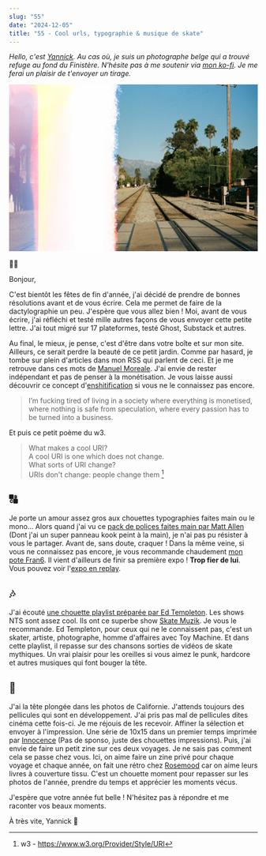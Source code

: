 ```yaml
---
slug: "55"
date: "2024-12-05"
title: "55 - Cool urls, typographie & musique de skate"
---
```


*Hello, c'est [Yannick](https://yannickschutz.com). Au cas où, je suis un photographe belge qui a trouvé refuge au fond du Finistère. N'hésite pas à me soutenir via [mon ko-fi](https://ko-fi.com/bonjouryannick/tiers?ref=bonjour.yannickschutz.com). Je me ferai un plaisir de t'envoyer un tirage.*

![Santa Barbara](cover.webp)

✌🏻

Bonjour,

C'est bientôt les fêtes de fin d'année, j'ai décidé de prendre de bonnes résolutions avant et de vous écrire. Cela me permet de faire de la dactylographie un peu. J'espère que vous allez bien ! Moi, avant de vous écrire, j'ai réfléchi et testé mille autres façons de vous envoyer cette petite lettre. J'ai tout migré sur 17 plateformes, testé Ghost, Substack et autres.

Au final, le mieux, je pense, c'est d'être dans votre boîte et sur mon site. Ailleurs, ce serait perdre la beauté de ce petit jardin. Comme par hasard, je tombe sur plein d'articles dans mon RSS qui parlent de ceci. Et je me retrouve dans ces mots de [Manuel Moreale](https://manuelmoreale.com/on-blogging-substacking-and-owning-digital-real-estate). J'ai envie de rester indépendant et pas de penser à la monétisation. Je vous laisse aussi découvrir ce concept d'[enshitification](https://pluralistic.net/2023/01/21/potemkin-ai/#hey-guys) si vous ne le connaissez pas encore.

> I’m fucking tired of living in a society where everything is monetised, where nothing is safe from speculation, where every passion has to be turned into a business.

Et puis ce petit poème du w3.

> What makes a cool URI?  
> A cool URI is one which does not change.  
> What sorts of URI change?  
> URIs don't change: people change them [^cooluris]

## 🔠

Je porte un amour assez gros aux chouettes typographies faites main ou le mono... Alors quand j'ai vu ce [pack de polices faites main par Matt Allen](https://matthewallenart.com/collections/hand-drawn-fonts) (Dont j'ai un super panneau kook peint à la main), je n'ai pas pu résister à vous le partager. Avant de, sans doute, craquer ! Dans la même veine, si vous ne connaissez pas encore, je vous recommande chaudement [mon pote Fran6](https://www.francischouquet.com). Il vient d'ailleurs de finir sa première expo ! **Trop fier de lui**. Vous pouvez voir l'[expo en replay](https://francischouquet.substack.com/p/video-tour-of-my-exhibition).

## 🎶 

J'ai écouté [une chouette playlist préparée par Ed Templeton](https://www.nts.live/shows/guests/episodes/ed-templeton-14th-october-2024). Les shows NTS sont assez cool. Ils ont ce superbe show [Skate Muzik](https://www.nts.live/shows/skate-muzik). Je vous le recommande. Ed Templeton, pour ceux qui ne le connaissent pas, c'est un skater, artiste, photographe, homme d'affaires avec Toy Machine. Et dans cette playlist, il repasse sur des chansons sorties de vidéos de skate mythiques. Un vrai plaisir pour les oreilles si vous aimez le punk, hardcore et autres musiques qui font bouger la tête.

## 📸 

J'ai la tête plongée dans les photos de Californie. J'attends toujours des pellicules qui sont en développement. J'ai pris pas mal de pellicules dites cinéma cette fois-ci. Je me réjouis de les recevoir. Affiner la sélection et envoyer à l'impression. Une série de 10x15 dans un premier temps imprimée par [Innocence](https://www.innocence-editions.com) (Pas de sponso, juste des chouettes impressions). Puis, j'ai envie de faire un petit zine sur ces deux voyages. Je ne sais pas comment cela se passe chez vous. Ici, on aime faire un zine privé pour chaque voyage et chaque année, on fait une rétro chez [Rosemood](https://www.rosemood.fr) car on aime leurs livres à couverture tissu. C'est un chouette moment pour repasser sur les photos de l'année, prendre du temps et apprécier les moments vécus.

J'espère que votre année fut belle ! N'hésitez pas à répondre et me raconter vos beaux moments.

À très vite,
Yannick
💌

[^cooluris]: w3 - https://www.w3.org/Provider/Style/URI

